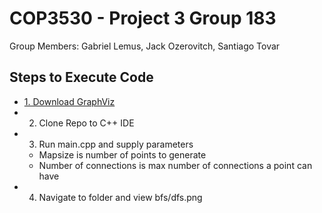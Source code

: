 <H1> COP3530 - Project 3 Group 183 </h1>
Group Members: Gabriel Lemus, Jack Ozerovitch, Santiago Tovar

<h2> Steps to Execute Code </h2>

- [1. Download GraphViz](https://graphviz.org/download/)
- 2. Clone Repo to C++ IDE
- 3. Run main.cpp and supply parameters
	- Mapsize is number of points to generate
	- Number of connections is max number of connections a point can have
- 4. Navigate to folder and view bfs/dfs.png